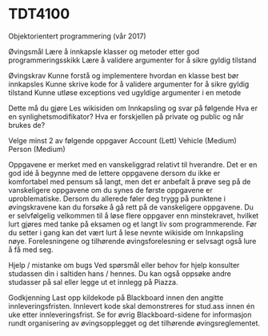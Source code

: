 # TDT4100
Objektorientert programmering (vår 2017)

Øvingsmål
Lære å innkapsle klasser og metoder etter god programmeringsskikk
Lære å validere argumenter for å sikre gyldig tilstand

Øvingskrav
Kunne forstå og implementere hvordan en klasse best bør innkapsles
Kunne skrive kode for å validere argumenter for å sikre gyldig tilstand
Kunne utløse exceptions ved ugyldige argumenter i en metode

Dette må du gjøre
Les wikisiden om Innkapsling og svar på følgende
Hva er en synlighetsmodifikator? 
Hva er forskjellen på private og public og når brukes de?

Velge minst 2 av følgende oppgaver 
Account (Lett)
Vehicle (Medium)
Person (Medium)

Oppgavene er merket med en vanskeliggrad relativt til hverandre. Det er en god idé å begynne med de lettere oppgavene dersom du ikke er komfortabel med pensum så langt, men det er anbefalt å prøve seg på de vanskeligere oppgavene om du synes de første oppgavene er uproblematiske. Dersom du allerede føler deg trygg på punktene i øvingskravene kan du forsøke å gå rett på de vanskeligere oppgavene. Du er selvfølgelig velkommen til å løse flere oppgaver enn minstekravet, hvilket lurt gjøres med tanke på eksamen og et langt liv som programmerende.
Før du setter i gang kan det vært lurt å lese nevnte wikiside om Innkapsling nøye. Forelesningene og tilhørende øvingsforelesning er selvsagt også lure å få med seg.

Hjelp / mistanke om bugs
Ved spørsmål eller behov for hjelp konsulter studassen din i saltiden hans / hennes. Du kan også oppsøke andre studasser på sal eller legge ut et innlegg på Piazza.

Godkjenning
Last opp kildekode på Blackboard innen den angitte innleveringsfristen. Innlevert kode skal demonstreres for stud.ass innen én uke etter innleveringsfrist. Se for øvrig Blackboard-sidene for informasjon rundt organisering av øvingsopplegget og det tilhørende øvingsreglementet.
